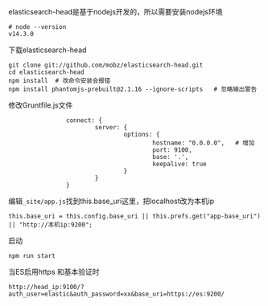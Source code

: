 

elasticsearch-head是基于nodejs开发的，所以需要安装nodejs环境

```
# node --version
v14.3.0
```

下载elasticsearch-head

```
git clone git://github.com/mobz/elasticsearch-head.git
cd elasticsearch-head
npm install  # 改命令安装会报错
npm install phantomjs-prebuilt@2.1.16 --ignore-scripts   # 忽略输出警告
```

修改Gruntfile.js文件

```
                connect: {
                        server: {
                                options: {
                                        hostname: "0.0.0.0",   # 增加
                                        port: 9100,
                                        base: '.',
                                        keepalive: true
                                }
                        }
                }
```

编辑`_site/app.js`找到this.base_uri这里，把localhost改为本机ip

```
this.base_uri = this.config.base_uri || this.prefs.get("app-base_uri") || "http://本机ip:9200";
```

启动

```
npm run start
```



当ES启用https 和基本验证时

```
http://head_ip:9100/?auth_user=elastic&auth_password=xx&base_uri=https://es:9200/
```



​	